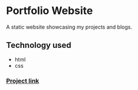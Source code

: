 # Portfolio Website

A static website showcasing my projects and blogs.

## Technology used
- html
- css

### [Project link](https://divcodes-portfolio.netlify.app/)
